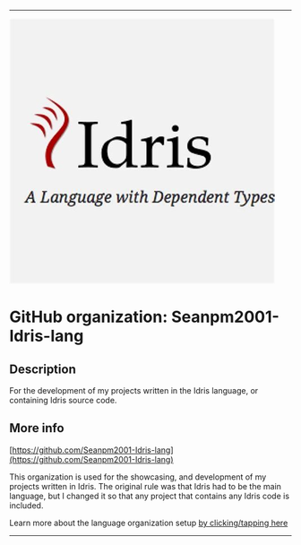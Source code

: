
***

![IDRIS_ICON.jpeg failed to load. The file may be missing or corrupt. Check the file path for errors first.](/AdditionalInfo/1/Seanpm2001-Idris-lang/IDRIS_ICON.jpeg)

# GitHub organization: Seanpm2001-Idris-lang

## Description

For the development of my projects written in the Idris language, or containing Idris source code.

## More info

[https://github.com/Seanpm2001-Idris-lang](https://github.com/Seanpm2001-Idris-lang)

This organization is used for the showcasing, and development of my projects written in Idris. The original rule was that Idris had to be the main language, but I changed it so that any project that contains any Idris code is included.

Learn more about the language organization setup [by clicking/tapping here](/AdditionalInfo/LanguageOrgs/README.md)

***
